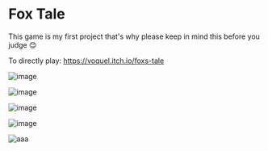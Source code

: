 # Fox Tale
This game is my first project that's why please keep in mind this before you judge 😊

To directly play:
https://voquel.itch.io/foxs-tale


![image](https://user-images.githubusercontent.com/100356709/210181431-7b9b9bf9-1c89-4192-970f-d2b901596d8c.png)


![image](https://user-images.githubusercontent.com/100356709/210178686-828270d4-f8c7-47e2-961a-5793316d105b.png)


![image](https://user-images.githubusercontent.com/100356709/210181444-0b5c3bdc-df12-4384-a3a9-957a2475a258.png)


![image](https://user-images.githubusercontent.com/100356709/210181460-09a507e0-bab2-4099-a258-fb414f1e5b73.png)


![aaa](https://user-images.githubusercontent.com/100356709/217349555-351a23a4-1032-4c4b-bf34-179a2bfd1f5f.png)

